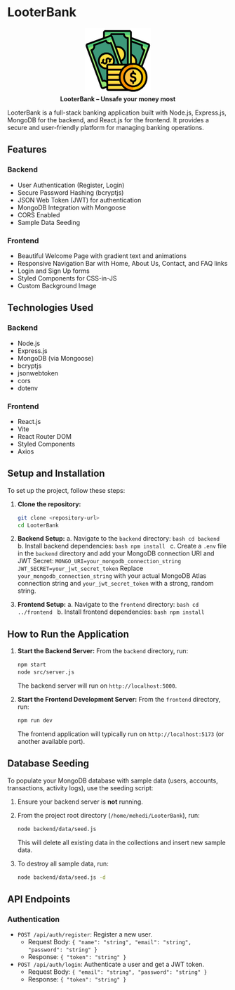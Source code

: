 # LooterBank

<p align="center">
  <img src="frontend/public/images/money.png" alt="LooterBank Logo" width="150" height="150"/>
  <br>
  <strong>LooterBank – Unsafe your money most</strong>
</p>

LooterBank is a full-stack banking application built with Node.js, Express.js, MongoDB for the backend, and React.js for the frontend. It provides a secure and user-friendly platform for managing banking operations.

## Features

### Backend
- User Authentication (Register, Login)
- Secure Password Hashing (bcryptjs)
- JSON Web Token (JWT) for authentication
- MongoDB Integration with Mongoose
- CORS Enabled
- Sample Data Seeding

### Frontend
- Beautiful Welcome Page with gradient text and animations
- Responsive Navigation Bar with Home, About Us, Contact, and FAQ links
- Login and Sign Up forms
- Styled Components for CSS-in-JS
- Custom Background Image

## Technologies Used

### Backend
- Node.js
- Express.js
- MongoDB (via Mongoose)
- bcryptjs
- jsonwebtoken
- cors
- dotenv

### Frontend
- React.js
- Vite
- React Router DOM
- Styled Components
- Axios

## Setup and Installation

To set up the project, follow these steps:

1.  **Clone the repository:**
    ```bash
    git clone <repository-url>
    cd LooterBank
    ```

2.  **Backend Setup:**
    a.  Navigate to the `backend` directory:
        ```bash
        cd backend
        ```
    b.  Install backend dependencies:
        ```bash
        npm install
        ```
    c.  Create a `.env` file in the `backend` directory and add your MongoDB connection URI and JWT Secret:
        ```
        MONGO_URI=your_mongodb_connection_string
        JWT_SECRET=your_jwt_secret_token
        ```
        Replace `your_mongodb_connection_string` with your actual MongoDB Atlas connection string and `your_jwt_secret_token` with a strong, random string.

3.  **Frontend Setup:**
    a.  Navigate to the `frontend` directory:
        ```bash
        cd ../frontend
        ```
    b.  Install frontend dependencies:
        ```bash
        npm install
        ```

## How to Run the Application

1.  **Start the Backend Server:**
    From the `backend` directory, run:
    ```bash
    npm start
    node src/server.js
    ```
    The backend server will run on `http://localhost:5000`.

2.  **Start the Frontend Development Server:**
    From the `frontend` directory, run:
    ```bash
    npm run dev
    ```
    The frontend application will typically run on `http://localhost:5173` (or another available port).

## Database Seeding

To populate your MongoDB database with sample data (users, accounts, transactions, activity logs), use the seeding script:

1.  Ensure your backend server is **not** running.
2.  From the project root directory (`/home/mehedi/LooterBank`), run:
    ```bash
    node backend/data/seed.js
    ```
    This will delete all existing data in the collections and insert new sample data.

3.  To destroy all sample data, run:
    ```bash
    node backend/data/seed.js -d
    ```

## API Endpoints

### Authentication
-   `POST /api/auth/register`: Register a new user.
    -   Request Body: `{ "name": "string", "email": "string", "password": "string" }`
    -   Response: `{ "token": "string" }`
-   `POST /api/auth/login`: Authenticate a user and get a JWT token.
    -   Request Body: `{ "email": "string", "password": "string" }`
    -   Response: `{ "token": "string" }`

